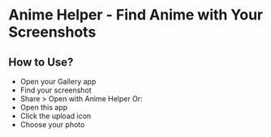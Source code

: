 # Anime Helper - Find Anime with Your Screenshots
## How to Use?
+ Open your Gallery app
+ Find your screenshot
+ Share > Open with Anime Helper
Or:
+ Open this app
+ Click the upload icon
+ Choose your photo
